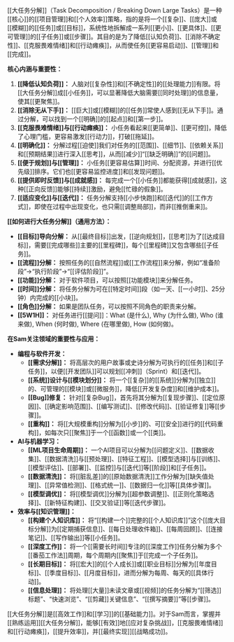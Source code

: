 [[大任务分解]]（Task Decomposition / Breaking Down Large Tasks）是一种[[核心]]的[[项目管理]]和[[个人效率]]策略，指的是将一个[[复杂]]、[[庞大]]或[[模糊]]的[[任务]]或[[目标]]，系统性地拆解成一系列[[更小]]、[[更具体]]、[[更可管理]]的[[子任务]]或[[步骤]]。其目的是为了降低[[认知负荷]]、[[消除不确定性]]、[[克服畏难情绪]]和[[行动瘫痪]]，从而使任务[[更容易启动]]、[[管理]]和[[完成]]。

**核心内涵与重要性：**

1.  **[[降低认知负荷]]：** 人脑对[[复杂性]]和[[不确定性]]的[[处理能力]]有限。将[[大任务分解]]成[[小任务]]，可以显著降低大脑需要[[同时处理]]的信息量，使其[[更聚焦]]。
2.  **[[消除无从下手]]：** [[巨大]]或[[模糊]]的[[任务]]常使人感到[[无从下手]]。通过分解，可以找到一个[[明确]]的[[起点]]和[[第一步]]。
3.  **[[克服畏难情绪]]与[[行动瘫痪]]：** 小任务看起来[[更简单]]、[[更可控]]，降低了心理门槛，更容易激发[[行动力]]，打破[[拖延]]。
4.  **[[明确化]]：** 分解过程[[迫使]]我们对任务的[[范围]]、[[细节]]、[[依赖关系]]和[[预期结果]]进行深入[[思考]]，从而[[减少]]“[[缺乏明确]]”的[[问题]]。
5.  **[[便于规划]]与[[管理]]：** 小任务[[更容易估算]]时间、分配资源，并进行[[优先级]]排序。它们也[[更容易监控进度]]和[[发现问题]]。
6.  **[[提供即时反馈]]与[[成就感]]：** 每完成一个[[小任务]]都能获得[[成就感]]，这种[[正向反馈]]能够[[持续]]激励，避免[[忙碌的假象]]。
7.  **[[适应变化]]与[[迭代]]：** 任务分解支持[[小步快跑]]和[[迭代]]的[[工作方式]]，即使在过程中出现变化，也只需[[调整局部]]，而非[[推倒重来]]。

**[[如何进行大任务分解]]（通用方法）：**

*   **[[目标]]导向分解：** 从[[最终目标]]出发，[[逆向规划]]，[[思考]]为了[[达成目标]]，需要[[完成哪些]]主要的[[里程碑]]，每个[[里程碑]]又包含哪些[[子任务]]。
*   **[[流程]]分解：** 按照任务的[[自然流程]]或[[工作流程]]来分解，例如“准备阶段”->“执行阶段”->“[[评估阶段]]”。
*   **[[功能]]分解：** 对于软件项目，可以按照[[功能模块]]来分解任务。
*   **[[时间]]分解：** 将任务分解为可在[[特定时间]]段（如一天、[[一小时]]、25分钟）内完成的[[小块]]。
*   **[[角色]]分解：** 如果是团队任务，可以按照不同角色的职责来分解。
*   **[[5W1H]]：** 对任务进行[[提问]]：What (是什么), Why (为什么做), Who (谁来做), When (何时做), Where (在哪里做), How (如何做)。

**在Sam关注领域的重要性与应用：**

*   **编程与软件开发：**
    *   **[[需求分解]]：** 将高层次的用户故事或史诗分解为可执行的[[任务]]和[[子任务]]，以便[[开发团队]]可以规划[[冲刺]]（Sprint）和[[迭代]]。
    *   **[[系统]]设计与[[模块划分]]：** 将一个[[复杂]]的[[系统]]分解为[[独立]]的、可管理的[[模块]]或[[微服务]]，降低[[开发复杂度]]和[[维护成本]]。
    *   **[[Bug]]修复：** 针对[[复杂Bug]]，首先将其分解为[[复现步骤]]、[[定位原因]]、[[确定影响范围]]、[[编写测试]]、[[修改代码]]、[[验证修复]]等[[步骤]]。
    *   **[[重构]]：** 将[[大规模重构]]分解为[[小步]]的、可[[安全]]进行的[[代码重构]]，如每次只[[聚焦]]于一个[[函数]]或一个[[类]]。
*   **AI与机器学习：**
    *   **[[ML项目生命周期]]：** 一个AI项目可以分解为[[问题定义]]、[[数据收集]]、[[数据清洗]]与[[预处理]]、[[特征工程]]、[[模型选择]]与[[训练]]、[[模型评估]]、[[部署]]、[[监控]]与[[迭代]]等[[阶段]]和[[子任务]]。
    *   **[[数据清洗]]：** 将[[脏乱差]]的[[原始数据清洗]]工作分解为[[缺失值处理]]、[[异常值检测]]、[[格式统一]]、[[数据归一化]]等[[具体步骤]]。
    *   **[[模型调优]]：** 将[[模型调优]]分解为[[超参数调整]]、[[正则化策略选择]]、[[新特征构建]]、[[交叉验证]]等[[迭代步骤]]。
*   **效率与[[知识管理]]：**
    *   **[[构建个人知识库]]：** 将“[[构建一个]]完整的[[个人知识库]]”这个[[庞大目标分解]]为[[定期捕获信息]]、[[每日处理收件箱]]、[[每周回顾]]、[[连接笔记]]、[[写作输出]]等[[小任务]]。
    *   **[[深度工作]]：** 将一个[[需要长时间]]专注的[[深度工作]]任务分解为多个[[番茄工作法]]周期，每个周期内[[聚焦]]于[[完成一个子任务]]。
    *   **[[长期目标]]：** 将[[宏大]]的[[个人成长]]或[[职业目标]]分解为[[年度目标]]、[[季度目标]]、[[月度目标]]，进而分解为每周、每天的[[具体行动]]。
    *   **[[信息处理]]：** 将处理[[大量]]未读文章或[[视频]]的任务分解为“[[筛选]]标题”、“快速浏览”、“[[剪藏]]关键信息”、“[[撰写摘要]]”等[[步骤]]。

[[大任务分解]]是[[高效工作]]和[[学习]]的[[基础能力]]。对于Sam而言，掌握并[[熟练运用]][[大任务分解]]，能够[[有效]]地[[应对复杂挑战]]，[[克服畏难情绪]]和[[行动瘫痪]]，[[提升效率]]，并[[最终实现]][[战略成功]]。